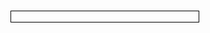 <object data="https://drive.google.com/uc?export=view&id=1R_mR5t51ZGC1WH9uW7X8LVKc5Is_32Ap" type="application/pdf" width="700" height="800" style="border:1px solid black;">
    <embed src="https://drive.google.com/uc?export=view&id=1R_mR5t51ZGC1WH9uW7X8LVKc5Is_32Ap">
</object>

